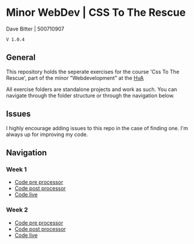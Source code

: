 # Minor WebDev | CSS To The Rescue
Dave Bitter | 500710907

    V 1.0.4

## General
This repository holds the seperate exercises for the course 'Css To The Rescue', part of the minor "Webdevelopment" at the [HvA](http://www.hva.nl/)

All exercise folders are standalone projects and work as such. You can navigate through the folder structure or through the navigation below.

## Issues
I highly encourage adding issues to this repo in the case of finding one. I'm always up for improving my code.

## Navigation
### Week 1
+ [Code pre processor](week_1/)
+ [Code post processor](week_1/_site)
+ [Code live](http://webdev.davebitter.com)

### Week 2
+ [Code pre processor](week_2/)
+ [Code post processor](week_2/_site)
+ [Code live](http://webdev.davebitter.com)


